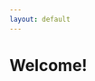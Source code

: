 ```yaml
---
layout: default
---
```


# Welcome!
<script type="text/javascript" src="https://platform.linkedin.com/badges/js/profile.js" async defer></script>

<head>
    <style>
    {
        box-sizing: border-box;
    }
    /* Set additional styling options for the columns*/
    .column {
    float: left;
    width: 50%;
    }
        

        
.button {
  font-family : inherit;
  border: none;
  color: white;
  padding: 16px 32px;
  text-align: center;
  text-decoration: none;
  display: inline-block;
  font-size: 16px;
  margin: 4px 2px;
  transition-duration: 0.4s;
  cursor: pointer;
}

.button {
  background-color: #f2f2f2; 
  color: black; 
  border: 2px solid black;
}

.button:hover {
  background-color: #666666;
  color: white;
}
.header img {
  float: left;
  height: 50px;
  border: 0px
}

.header h2 {
  position: relative;
  top: 16px;
  left: 10px;
}


    .row:after {
    content: "";
    display: table;
    clear: both;
    }
    </style>
 </head>
 <body>
    <div class="row">
        <div class="column">
            <p> <div class="LI-profile-badge"  data-version="v1" data-size="medium" data-locale="en_US" data-type="horizontal" data-theme="light" data-vanity="andrescarmo"><a class="LI-simple-link" href='https://br.linkedin.com/in/andrescarmo?trk=profile-badge'>André Soravassi do Carmo</a></div></p>
        </div>
        <div class="column">
            <p>Currently I work with Salesforce Development at BTG Pactual, the largest investment bank in Latin America.
I have also worked with Data Analysis and Business Intelligence using tools like Python and Power BI.
In this website I plan to post some of my personal projects.</p>
        </div>
    </div>
 </body>


<div class="header">
  <img src="pbi.png" alt="logo" />
  <h2>Power BI Dashboards</h2>
</div>
<p></p>
<p></p>
 
<a href="./seattle-crime.html" class="button">Seattle Crime Trends</a>
<a href="./covid-dashboard.html" class="button">Covid Dashboard</a>


## Salesforce

<a href="https://trailblazer.me/id/soravassi" class="button">Trailhead Profile</a>
